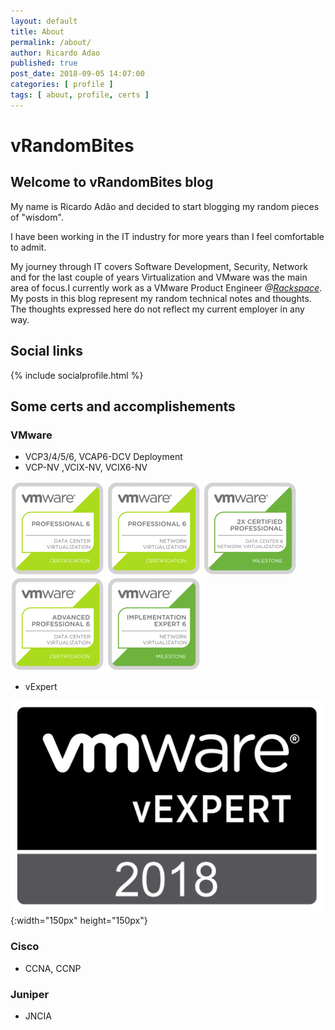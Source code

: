 ```yaml
---
layout: default
title: About
permalink: /about/
author: Ricardo Adao
published: true
post_date: 2018-09-05 14:07:00
categories: [ profile ]
tags: [ about, profile, certs ]
---
```


# vRandomBites #

## Welcome to vRandomBites blog ##

My name is Ricardo Adão and decided to start blogging my random pieces of "wisdom".

I have been working in the IT industry for more years than I feel comfortable to admit.

My journey through IT covers Software Development, Security, Network and for the last couple of years Virtualization and VMware was the main area of focus.I currently work as a VMware Product Engineer _@[Rackspace](https://www.rackspace.com/)_. My posts in this blog represent my random technical notes and thoughts. The thoughts expressed here do not reflect my current employer in any way.

## Social links ##

{% include socialprofile.html %}


## Some certs and accomplishements ##

### VMware ###

* VCP3/4/5/6, VCAP6-DCV Deployment
* VCP-NV ,VCIX-NV, VCIX6-NV

![VCP-DCV6](/assets/images/cert_badges/vmware_Cert_P_DCV6-150x150.png)
![VCP-NV6](/assets/images/cert_badges/vmware_Cert_P_NV6-150x150.png)
![2xVCP-Milestone](/assets/images/cert_badges/vmware_Milestone_2xVCP_DCVNV-150x150.png)
![VCAP-DCV6](/assets/images/cert_badges/vmware_Cert_AP_DCV6-150x150.png)
![VCIX-NV6](/assets/images/cert_badges/vmware_Milestone_IE_NV6-150x150.png)

* vExpert

![vExpert2018](/assets/images/cert_badges/vExpert.2018.png){:width="150px" height="150px"}

### Cisco ###

* CCNA, CCNP

### Juniper ###

* JNCIA